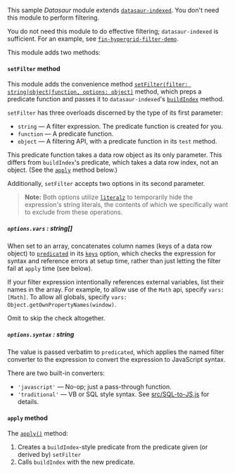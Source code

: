 This sample _Datasaur_ module extends [`datasaur-indexed`](https://github.com/fin-hypergrid/datasaur-indexed). You don't need this module to perform filtering.

You do not need this module to do effective filtering; `datasaur-indexed` is sufficient. For an example, see [`fin-hypergrid-filter-demo`](https://github.com/fin-hypergrid/fin-hypergrid-filtering-demo).

This module adds two methods:

#### `setFilter` method

This module adds the convenience method [`setFilter(filter: string|object|function, options: object)`](https://github.com/fin-hypergrid/datasaur-filter/blob/master/index.js#L27-L62) method, which preps a predicate function and passes it to `datasaur-indexed`'s [`buildIndex`](https://github.com/fin-hypergrid/datasaur-indexed/blob/master/index.js#L79-L107) method.

`setFilter` has three overloads discerned by the type of its first parameter:

* `string` — A filter expression. The predicate function is created for you.
* `function` — A predicate function.
* `object` — A filtering API, with a predicate function in its `test` method.

This predicate function takes a data row object as its only parameter. This differs from `buildIndex`'s predicate, which takes a data row index, not an object. (See the [`apply`](#apply-method) method below.)

Additionally, `setFilter` accepts two options in its second parameter.

> **Note:** Both options utilize [`literalz`](https://npmjs.org/package/literalz) to temporarily hide the expression's string literals, the contents of which we specifically want to exclude from these operations.

##### `options.vars` : string[]
When set to an array, concatenates column names (keys of a data row object) to [`predicated`](https://github.com/joneit/predicated) in its [`keys`](https://github.com/joneit/predicated#keys) option, which checks the expression for syntax and reference errors at setup time, rather than just letting the filter fail at `apply` time (see below).

If your filter expression intentionally references external variables, list their names in the array. For example, to allow use of the `Math` api, specify `vars: [Math]`. To allow all globals, specify `vars: Object.getOwnPropertyNames(window)`.

Omit to skip the check altogether.

##### `options.syntax` : string
The value is passed verbatim to `predicated`, which applies the named filter converter to the expression to convert the expression to JavaScript syntax.

There are two built-in converters:
   * `'javascript'` — No-op; just a pass-through function.
   * `'traditional'` — VB or SQL style syntax. See [src/SQL-to-JS.js](https://github.com/joneit/predicated/blob/master/converters/SQL-to-JS.js) for details.

#### `apply` method

The [`apply()`](https://github.com/fin-hypergrid/datasaur-filter/blob/master/index.js#L27-L62) method:
1. Creates a `buildIndex`-style predicate from the predicate given (or derived by) `setFilter`
2. Calls `buildIndex` with the new predicate.
